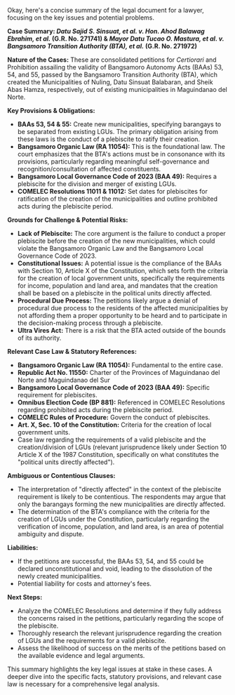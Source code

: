 Okay, here's a concise summary of the legal document for a lawyer, focusing on the key issues and potential problems.

**Case Summary: *Datu Sajid S. Sinsuat, et al. v. Hon. Ahod Balawag Ebrahim, et al.* (G.R. No. 271741) & *Mayor Datu Tucao O. Mastura, et al. v. Bangsamoro Transition Authority (BTA), et al.* (G.R. No. 271972)**

**Nature of the Cases:** These are consolidated petitions for *Certiorari* and Prohibition assailing the validity of Bangsamoro Autonomy Acts (BAAs) 53, 54, and 55, passed by the Bangsamoro Transition Authority (BTA), which created the Municipalities of Nuling, Datu Sinsuat Balabaran, and Sheik Abas Hamza, respectively, out of existing municipalities in Maguindanao del Norte.

**Key Provisions & Obligations:**

*   **BAAs 53, 54 & 55:** Create new municipalities, specifying barangays to be separated from existing LGUs.  The primary obligation arising from these laws is the conduct of a plebiscite to ratify their creation.
*   **Bangsamoro Organic Law (RA 11054):**  This is the foundational law. The court emphasizes that the BTA's actions must be in consonance with its provisions, particularly regarding meaningful self-governance and recognition/consultation of affected constituents.
*   **Bangsamoro Local Governance Code of 2023 (BAA 49):** Requires a plebiscite for the division and merger of existing LGUs.
*   **COMELEC Resolutions 11011 & 11012:** Set dates for plebiscites for ratification of the creation of the municipalities and outline prohibited acts during the plebiscite period.

**Grounds for Challenge & Potential Risks:**

*   **Lack of Plebiscite:**  The core argument is the failure to conduct a proper plebiscite before the creation of the new municipalities, which could violate the Bangsamoro Organic Law and the Bangsamoro Local Governance Code of 2023.
*   **Constitutional Issues:**  A potential issue is the compliance of the BAAs with Section 10, Article X of the Constitution, which sets forth the criteria for the creation of local government units, specifically the requirements for income, population and land area, and mandates that the creation shall be based on a plebiscite in the political units directly affected.
*   **Procedural Due Process:**  The petitions likely argue a denial of procedural due process to the residents of the affected municipalities by not affording them a proper opportunity to be heard and to participate in the decision-making process through a plebiscite.
*   **Ultra Vires Act:** There is a risk that the BTA acted outside of the bounds of its authority.

**Relevant Case Law & Statutory References:**

*   **Bangsamoro Organic Law (RA 11054):** Fundamental to the entire case.
*   **Republic Act No. 11550:** Charter of the Provinces of Maguindanao del Norte and Maguindanao del Sur
*   **Bangsamoro Local Governance Code of 2023 (BAA 49):** Specific requirement for plebiscites.
*   **Omnibus Election Code (BP 881):** Referenced in COMELEC Resolutions regarding prohibited acts during the plebiscite period.
*   **COMELEC Rules of Procedure:** Govern the conduct of plebiscites.
*   **Art. X, Sec. 10 of the Constitution:** Criteria for the creation of local government units.
*   Case law regarding the requirements of a valid plebiscite and the creation/division of LGUs (relevant jurisprudence likely under Section 10 Article X of the 1987 Constitution, specifically on what constitutes the "political units directly affected").

**Ambiguous or Contentious Clauses:**

*   The interpretation of "directly affected" in the context of the plebiscite requirement is likely to be contentious.  The respondents may argue that only the barangays forming the new municipalities are directly affected.
*   The determination of the BTA's compliance with the criteria for the creation of LGUs under the Constitution, particularly regarding the verification of income, population, and land area, is an area of potential ambiguity and dispute.

**Liabilities:**

*   If the petitions are successful, the BAAs 53, 54, and 55 could be declared unconstitutional and void, leading to the dissolution of the newly created municipalities.
*   Potential liability for costs and attorney's fees.

**Next Steps:**

*   Analyze the COMELEC Resolutions and determine if they fully address the concerns raised in the petitions, particularly regarding the scope of the plebiscite.
*   Thoroughly research the relevant jurisprudence regarding the creation of LGUs and the requirements for a valid plebiscite.
*   Assess the likelihood of success on the merits of the petitions based on the available evidence and legal arguments.

This summary highlights the key legal issues at stake in these cases. A deeper dive into the specific facts, statutory provisions, and relevant case law is necessary for a comprehensive legal analysis.
